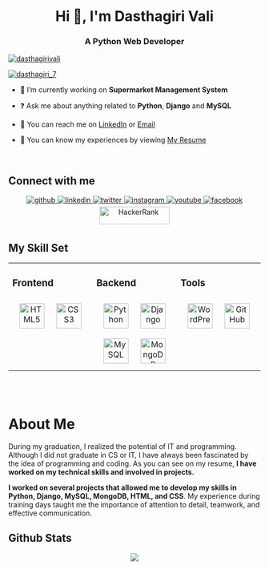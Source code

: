 <h1 align="center">Hi 👋, I'm Dasthagiri Vali</h1>
<h3 align="center">A Python Web Developer</h3>

<p align="left"> <a href="https://github.com/ryo-ma/github-profile-trophy"><img src="https://github-profile-trophy.vercel.app/?username=dasthagirivali" alt="dasthagirivali" /></a> </p>

<p align="left"> <a href="https://twitter.com/dasthagirivali_" target="blank"><img src="https://img.shields.io/twitter/follow/dasthagirivali_?logo=twitter&style=for-the-badge" alt="dasthagiri_7" /></a> </p>
  

- 🔭 I’m currently working on **Supermarket Management System**  
  

- ❓ Ask me about anything related to **Python**, **Django** and **MySQL**  
  

- 📩 You can reach me on [LinkedIn](https://www.linkedin.com/in/dasthagirivali) or [Email](mailto:dasthagirivali77@gmail.com)  
  

- 📃 You can know my experiences by viewing [My Resume](https://drive.google.com/file/d/10oW3c7LKGjhHE43toOb72WUO2kLmhjrj/view?usp=drivesdk)  
  

<br/>  


## Connect with me  
<div align="center">
<a href="https://github.com/dasthagiri-vali" target="_blank">
<img src=https://img.shields.io/badge/github-%2324292e.svg?&style=for-the-badge&logo=github&logoColor=white alt=github style="margin-bottom: 5px;" />
</a> 
<a href="https://linkedin.com/in/dasthagiri7" target="_blank">
<img src=https://img.shields.io/badge/linkedin-%231E77B5.svg?&style=for-the-badge&logo=linkedin&logoColor=white alt=linkedin style="margin-bottom: 5px;" />
</a>
<a href="https://twitter.com/dasthagiri_7" target="_blank">
<img src=https://img.shields.io/badge/twitter-%2300acee.svg?&style=for-the-badge&logo=twitter&logoColor=white alt=twitter style="margin-bottom: 5px;" />
</a>
<a href="https://instagram.com/dasthagiri_7" target="_blank">
<img src=https://img.shields.io/badge/instagram-%23000000.svg?&style=for-the-badge&logo=instagram&logoColor=white alt=instagram style="margin-bottom: 5px;" />
</a>
<a href="https://youtube.com/@dasthagiri7" target="_blank">
<img src=https://img.shields.io/badge/youtube-%23EE4831.svg?&style=for-the-badge&logo=youtube&logoColor=white alt=youtube style="margin-bottom: 5px;" />
</a>
<a href="https://www.facebook.com/dasthagiri7777" target="_blank">
<img src=https://img.shields.io/badge/facebook-%232E87FB.svg?&style=for-the-badge&logo=facebook&logoColor=white alt=facebook style="margin-bottom: 5px;" />
</a><br>
<a href="https://www.hackerrank.com/dasthagiri" target="_blank">
<img src="https://hrcdn.net/hackerrank/assets/hackerranklogo_green-f581d6b2ab15544187d200eb9116d5921ca4e61e00a785fd409a9b0027d76a18.png" alt="HackerRank" height="35" width="140" style="margin-bottom: 5px;" />
</a>
</div>  
  


## My Skill Set  
<table><tr><td valign="top" width="33%">



### Frontend  
  <div align="center">
<a href="https://en.wikipedia.org/wiki/HTML5" target="_blank"><img style="margin: 10px" src="https://profilinator.rishav.dev/skills-assets/html5-original-wordmark.svg" alt="HTML5" height="50" /></a> 
    <a href="https://www.w3schools.com/css/" target="_blank"><img style="margin: 10px" src="https://profilinator.rishav.dev/skills-assets/css3-original-wordmark.svg" alt="CSS3" height="50" /></a> 
  </div>

</td><td valign="top" width="33%">



### Backend  
<div align="center">  
<a href="https://www.python.org/" target="_blank"><img style="margin: 10px" src="https://profilinator.rishav.dev/skills-assets/python-original.svg" alt="Python" height="50" /></a>
<a href="https://www.djangoproject.com/" target="_blank"><img style="margin: 10px" src="https://profilinator.rishav.dev/skills-assets/django-original.svg" alt="Django" height="50" /></a> 
<a href="https://www.mysql.com/" target="_blank"><img style="margin: 10px" src="https://profilinator.rishav.dev/skills-assets/mysql-original-wordmark.svg" alt="MySQL" height="50" /></a> 
<a href="https://www.mongodb.com/" target="_blank"><img style="margin: 10px" src="https://profilinator.rishav.dev/skills-assets/mongodb-original-wordmark.svg" alt="MongoDB" height="50" /></a>  
</div>

</td><td valign="top" width="33%">



### Tools  
<div align="center">  
<a href="https://wordpress.com/" target="_blank"><img style="margin: 10px" src="https://profilinator.rishav.dev/skills-assets/wordpress.png" alt="WordPress" height="50" /></a>  
<a href="https://www.github.com/" target="_blank"><img style="margin: 10px" src="https://cdn.pixabay.com/photo/2022/01/30/13/33/github-6980894_1280.png" alt="GitHub" height="50" /></a>
</div>

</td></tr></table>  

<br/>  



<br/>  
<h1>About Me</h1>
  <p>During my graduation, I realized the potential of IT and programming. Although I did not graduate in CS or IT, I have always been fascinated by the idea of programming and coding. As you can see on my resume, <b>I have worked on my technical skills and involved in projects.</b>

<b>I worked on several projects that allowed me to develop my skills in Python, Django, MySQL, MongoDB, HTML, and CSS</b>. My experience during training days taught me the importance of attention to detail, teamwork, and effective communication.
  </p>


## Github Stats  
<div align="center"><img src="https://github-readme-stats.vercel.app/api?username=dasthagirivali&show_icons=true&count_private=true&hide_border=true" align="center" /></div>  

<br/>  

  

<br/>  

  

<br/>  

  

<br/>  


<br />
